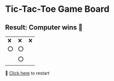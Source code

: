 # Tic-Tac-Toe Game Board
## Result: Computer wins 🤖
|   |   |   |
|---|---|---|
|❌ |❌ |❌ |
|⭕ |⭕ |  |
|  |⭕ |  |

🔄 [Click here](EEEEEEEEE.md) to restart
